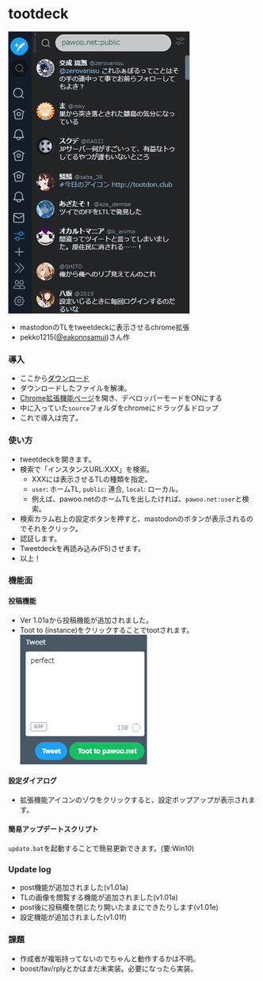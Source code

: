 ﻿# tootdeck
![使用例](https://raw.githubusercontent.com/Arika0093/tootdeck/master/others/mov.gif)
- mastodonのTLをtweetdeckに表示させるchrome拡張
- pekko1215([@eakonnsamui](https://twitter.com/eakonnsamui))さん作

### 導入
- ここから[ダウンロード](https://github.com/Arika0093/tootdeck/archive/master.zip)
- ダウンロードしたファイルを解凍。
- [Chrome拡張機能ページ](chrome://extensions/)を開き、デベロッパーモードをONにする
- 中に入っていた`source`フォルダをchromeにドラッグ＆ドロップ
- これで導入は完了。

### 使い方
- tweetdeckを開きます。
- 検索で「インスタンスURL:XXX」を検索。
	- XXXには表示させるTLの種類を指定。
	- `user`: ホームTL, `public`: 連合, `local`: ローカル。
	- 例えば、pawoo.netのホームTLを出したければ、`pawoo.net:user`と検索。
- 検索カラム右上の設定ボタンを押すと、mastodonのボタンが表示されるのでそれをクリック。
- 認証します。
- Tweetdeckを再読み込み(F5)させます。
- 以上！

### 機能面
#### 投稿機能
- Ver 1.01aから投稿機能が追加されました。
- Toot to (instance)をクリックすることでtootされます。
![post field](https://raw.githubusercontent.com/Arika0093/tootdeck/master/others/image2.png)

#### 設定ダイアログ
- 拡張機能アイコンのゾウをクリックすると、設定ポップアップが表示されます。

#### 簡易アップデートスクリプト
`update.bat`を起動することで簡易更新できます。(要:Win10)

### Update log
- post機能が追加されました(v1.01a)
- TLの画像を閲覧する機能が追加されました(v1.01a)
- post後に投稿欄を閉じたり開いたままにできたりします(v1.01e)
- 設定機能が追加されました(v1.01f)

### 課題
- 作成者が複垢持ってないのでちゃんと動作するかは不明。
- boost/fav/rplyとかはまだ未実装。必要になったら実装。

